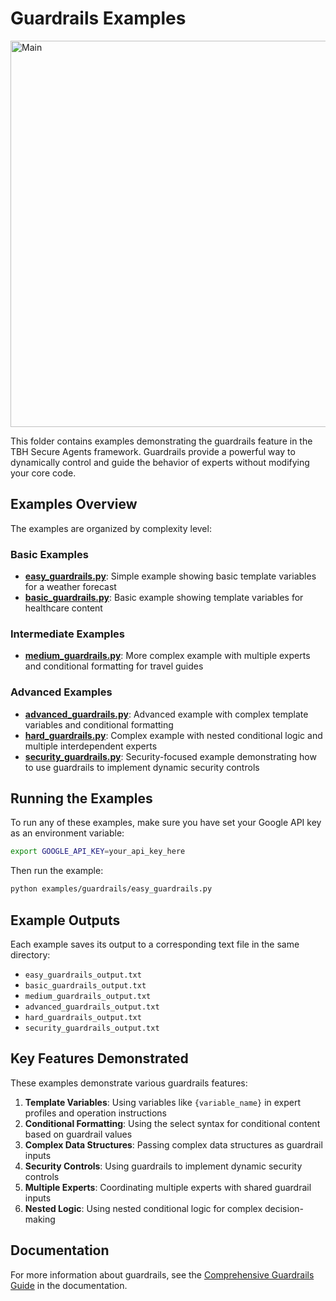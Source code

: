 # Guardrails Examples

<img width="618" alt="Main" src="https://github.com/user-attachments/assets/dbbf5a4f-7b0b-4f43-9b37-ef77dc761ff1" />

This folder contains examples demonstrating the guardrails feature in the TBH Secure Agents framework. Guardrails provide a powerful way to dynamically control and guide the behavior of experts without modifying your core code.

## Examples Overview

The examples are organized by complexity level:

### Basic Examples

- **[easy_guardrails.py](./easy_guardrails.py)**: Simple example showing basic template variables for a weather forecast
- **[basic_guardrails.py](./basic_guardrails.py)**: Basic example showing template variables for healthcare content

### Intermediate Examples

- **[medium_guardrails.py](./medium_guardrails.py)**: More complex example with multiple experts and conditional formatting for travel guides

### Advanced Examples

- **[advanced_guardrails.py](./advanced_guardrails.py)**: Advanced example with complex template variables and conditional formatting
- **[hard_guardrails.py](./hard_guardrails.py)**: Complex example with nested conditional logic and multiple interdependent experts
- **[security_guardrails.py](./security_guardrails.py)**: Security-focused example demonstrating how to use guardrails to implement dynamic security controls

## Running the Examples

To run any of these examples, make sure you have set your Google API key as an environment variable:

```bash
export GOOGLE_API_KEY=your_api_key_here
```

Then run the example:

```bash
python examples/guardrails/easy_guardrails.py
```

## Example Outputs

Each example saves its output to a corresponding text file in the same directory:

- `easy_guardrails_output.txt`
- `basic_guardrails_output.txt`
- `medium_guardrails_output.txt`
- `advanced_guardrails_output.txt`
- `hard_guardrails_output.txt`
- `security_guardrails_output.txt`

## Key Features Demonstrated

These examples demonstrate various guardrails features:

1. **Template Variables**: Using variables like `{variable_name}` in expert profiles and operation instructions
2. **Conditional Formatting**: Using the select syntax for conditional content based on guardrail values
3. **Complex Data Structures**: Passing complex data structures as guardrail inputs
4. **Security Controls**: Using guardrails to implement dynamic security controls
5. **Multiple Experts**: Coordinating multiple experts with shared guardrail inputs
6. **Nested Logic**: Using nested conditional logic for complex decision-making

## Documentation

For more information about guardrails, see the [Comprehensive Guardrails Guide](../../docs/guardrails_comprehensive.md) in the documentation.
